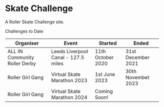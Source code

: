 # Skate Challenge

A Roller Skate Challenge site.

Challenges to Date

| Organiser | Event | Started | Ended |
|-----------|-------|---------|-------|
| ALL IN Community Roller Derby | Leeds Liverpool Canal - 127.5 miles | 11th October 2020 | 31st December 2021 |
| Roller Girl Gang | Virtual Skate Marathon 2023 | 1st June 2023 | 30th Novembet 2023 |
| Roller Girl Gang | Virtual Skate Marathon 2024 | Coming Soon! | |
